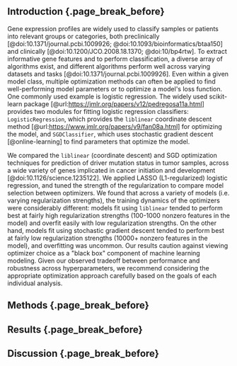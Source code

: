 ## Introduction {.page_break_before}

Gene expression profiles are widely used to classify samples or patients into relevant groups or categories, both preclinically [@doi:10.1371/journal.pcbi.1009926; @doi:10.1093/bioinformatics/btaa150] and clinically [@doi:10.1200/JCO.2008.18.1370; @doi:10/bp4rtw].
To extract informative gene features and to perform classification, a diverse array of algorithms exist, and different algorithms perform well across varying datasets and tasks [@doi:10.1371/journal.pcbi.1009926].
Even within a given model class, multiple optimization methods can often be applied to find well-performing model parameters or to optimize a model's loss function.
One commonly used example is logistic regression.
The widely used scikit-learn package [@url:https://jmlr.org/papers/v12/pedregosa11a.html] provides two modules for fitting logistic regression classifiers: `LogisticRegression`, which provides the `liblinear` coordinate descent method [@url:https://www.jmlr.org/papers/v9/fan08a.html] for optimizing the model, and `SGDClassifier`, which uses stochastic gradient descent [@online-learning] to find parameters that optimize the model.

We compared the `liblinear` (coordinate descent) and SGD optimization techniques for prediction of driver mutation status in tumor samples, across a wide variety of genes implicated in cancer initiation and development [@doi:10.1126/science.1235122].
We applied LASSO (L1-regularized) logistic regression, and tuned the strength of the regularization to compare model selection between optimizers.
We found that across a variety of models (i.e. varying regularization strengths), the training dynamics of the optimizers were considerably different: models fit using `liblinear` tended to perform best at fairly high regularization strengths (100-1000 nonzero features in the model) and overfit easily with low regularization strengths.
On the other hand, models fit using stochastic gradient descent tended to perform best at fairly low regularization strengths (10000+ nonzero features in the model), and overfitting was uncommon.
Our results caution against viewing optimizer choice as a "black box" component of machine learning modeling.
Given our observed tradeoff between performance and robustness across hyperparameters, we recommend considering the appropriate optimization approach carefully based on the goals of each individual analysis.

## Methods {.page_break_before}

## Results {.page_break_before}

## Discussion {.page_break_before}
